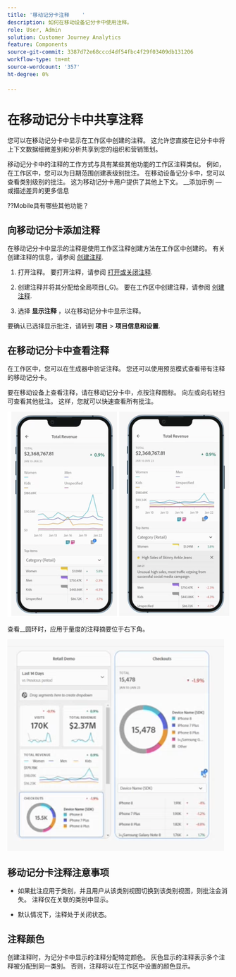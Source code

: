 ```yaml
---
title: '移动记分卡注释    '
description: 如何在移动设备记分卡中使用注释。
role: User, Admin
solution: Customer Journey Analytics
feature: Components
source-git-commit: 3387d72e68cccd4df54fbc4f29f03409db131206
workflow-type: tm+mt
source-wordcount: '357'
ht-degree: 0%

---
```


# 在移动记分卡中共享注释

您可以在移动记分卡中显示在工作区中创建的注释。 这允许您直接在记分卡中将上下文数据细微差别和分析共享到您的组织和营销策划。

移动记分卡中的注释的工作方式与具有某些其他功能的工作区注释类似。 例如，在工作区中，您可以为日期范围创建表级别批注。 在移动设备记分卡中，您可以查看类别级别的批注。 这为移动记分卡用户提供了其他上下文。
__添加示例 — 或描述差异的更多信息

??Mobile具有哪些其他功能？


## 向移动记分卡添加注释

在移动记分卡中显示的注释是使用工作区注释创建方法在工作区中创建的。 有关创建注释的信息，请参阅 [创建注释](create-annotations.md).


1. 打开注释。 要打开注释，请参阅 [打开或关闭注释](https://experienceleague.adobe.com/docs/analytics-platform/using/cja-components/annotations/overview.html?lang=en#turn-annotations-on-or-off).

1. 创建注释并将其分配给全局项目(_G)。 要在工作区中创建注释，请参阅 [创建注释](create-annotations.md).

1. 选择 **显示注释** ，以在移动记分卡中显示注释。

要确认已选择显示批注，请转到 **项目** > **项目信息和设置**.

## 在移动记分卡中查看注释

在工作区中，您可以在生成器中验证注释。 您还可以使用预览模式查看带有注释的移动记分卡。

要在移动设备上查看注释，请在移动记分卡中，点按注释图标。 向左或向右轻扫可查看其他批注。 这样，您就可以快速查看所有批注。

![](assets/mobile-annotations2.png)

查看__圆环时，应用于量度的注释摘要位于右下角。

![](assets/ann-mobile-summary.png)


## 移动记分卡注释注意事项

* 如果批注应用于类别，并且用户从该类别视图切换到该类别视图，则批注会消失。 注释仅在关联的类别中显示。

* 默认情况下，注释处于关闭状态。


## 注释颜色

创建注释时，为记分卡中显示的注释分配特定颜色。 灰色显示的注释表示多个注释被分配到同一类别。 否则，注释将以在工作区中设置的颜色显示。
